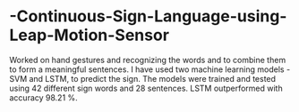 # -Continuous-Sign-Language-using-Leap-Motion-Sensor
Worked on hand gestures and recognizing the words and to combine them to form a meaningful sentences. I have used two machine learning models - SVM and LSTM, to predict the sign. The models were trained and tested using 42 different sign words and 28 sentences. LSTM outperformed with accuracy 98.21 %.
